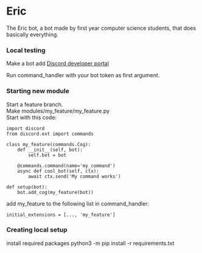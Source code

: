 # Eric
The Eric bot, a bot made by first year computer science students, that does basically everything.

### Local testing
Make a bot add [Discord developer portal](https://discord.com/developer)

Run command_handler with your bot token as first argument.

### Starting new module
Start a feature branch.  
Make modules/my_feature/my_feature.py  
Start with this code:  

    import discord
    from discord.ext import commands

    class my_feature(commands.Cog):
        def __init__(self, bot):
            self.bot = bot
    
        @commands.command(name='my_command')
        async def cool_bot(self, ctx):
            await ctx.send('My command works')

    def setup(bot):
        bot.add_cog(my_feature(bot))

add my_feature to the following list in command_handler:

    initial_extensions = [..., 'my_feature']
    
    
### Creating local setup 
install required packages
    python3 -m pip install -r requirements.txt
